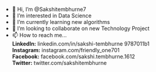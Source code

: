 - 👋 Hi, I’m @Sakshitembhurne7
- 👀 I’m interested in Data Science 
- 🌱 I’m currently learning new algorithms 
- 💞️ I’m looking to collaborate on new Technology Project
- 📫 How to reach me...<br />
     **LinkedIn:** linkedin.com/in/sakshi-tembhurne 9787011b1 <br />
     **Instagram:** instagram.com/friendly_one701 <br />
     **Facebook:** facebook.com/sakshi.tembhurne.1612 <br />
     **Twitter:** twitter.com/sakshitembhurne <br />

<!---
Sakshitembhurne7/Sakshitembhurne7 is a ✨ special ✨ repository because its `README.md` (this file) appears on your GitHub profile.
You can click the Preview link to take a look at your changes.
--->
